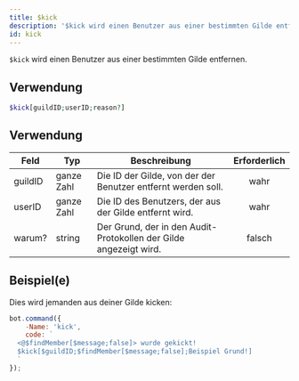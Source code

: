 ```yaml
---
title: $kick
description: '$kick wird einen Benutzer aus einer bestimmten Gilde entfernen.'
id: kick
---
```


`$kick` wird einen Benutzer aus einer bestimmten Gilde entfernen.

## Verwendung

```php
$kick[guildID;userID;reason?]
```

## Verwendung

| Feld    | Typ        | Beschreibung                                                      | Erforderlich |
| ------- | ---------- | ----------------------------------------------------------------- |:------------:|
| guildID | ganze Zahl | Die ID der Gilde, von der der Benutzer entfernt werden soll.      |     wahr     |
| userID  | ganze Zahl | Die ID des Benutzers, der aus der Gilde entfernt wird.            |     wahr     |
| warum?  | string     | Der Grund, der in den Audit-Protokollen der Gilde angezeigt wird. |    falsch    |

## Beispiel(e)

Dies wird jemanden aus deiner Gilde kicken:

```javascript
bot.command({
    -Name: 'kick',
    code: `
  <@$findMember[$message;false]> wurde gekickt!
  $kick[$guildID;$findMember[$message;false];Beispiel Grund!]
  `
});
```
